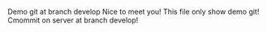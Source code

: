 Demo git at branch develop
Nice to meet you!
This file only show demo git!
Cmommit on server at branch develop!
